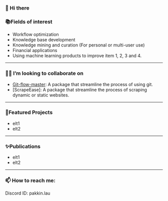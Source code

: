 ### 👋 Hi there 


### 📚Fields of interest
- Workflow optimization
- Knowledge base development
- Knowledge mining and curation (For personal or multi-user use) 
- Financial applications 
- Using machine learning products to improve item 1, 2, 3 and 4. 

---
### 🌱👯 I’m looking to collaborate on 
- [Git-flow-master](https://github.com/pakkinlau/Git-flow-master): A package that streamline the process of using git.
- [ScrapeEase]: A package that streamline the process of scraping dynamic or static websites.

---
### 🌱Featured Projects
- elt1
- elt2

---
### ✨Publications
- elt1
- elt2

---
### 📫 How to reach me: 
Discord ID: pakkin.lau

<!--
**pakkinlau/pakkinlau** is a ✨ _special_ ✨ repository because its `README.md` (this file) appears on your GitHub profile.

Here are some ideas to get you started:

- 🔭 I’m currently working on ...
- 🌱 I’m currently learning ...
- 👯 I’m looking to collaborate on ...
- 🤔 I’m looking for help with ...
- 💬 Ask me about ...
- 📫 How to reach me: ...
- 😄 Pronouns: ...
- ⚡ Fun fact: ...
-->
